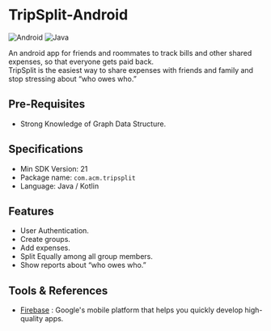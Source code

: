 # TripSplit-Android   

![Android](https://img.shields.io/badge/Android-3DDC84?style=for-the-badge&logo=android&logoColor=white) ![Java](https://img.shields.io/badge/Java-ED8B00?style=for-the-badge&logo=java&logoColor=white)

An android app for friends and roommates to track bills and other shared expenses, so that everyone gets paid back.   
TripSplit is the easiest way to share expenses with friends and family and stop stressing about “who owes who.”   

## Pre-Requisites

* Strong Knowledge of Graph Data Structure.

## Specifications

* Min SDK Version: 21
* Package name: ```com.acm.tripsplit```
* Language: Java / Kotlin   

## Features

* User Authentication.
* Create groups.
* Add expenses.
* Split Equally among all group members.
* Show reports about “who owes who.”

## Tools & References    

* [Firebase](https://firebase.google.com/docs/android/setup) : Google's mobile platform that helps you quickly develop high-quality apps.
